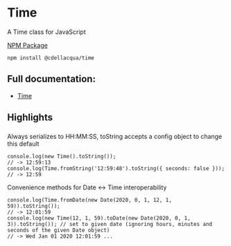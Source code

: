 # Time

A Time class for JavaScript


[NPM Package](https://www.npmjs.com/package/@cdellacqua/time)

`npm install @cdellacqua/time`

## Full documentation:
* [Time](https://github.com/cdellacqua/time/blob/master/docs/classes/time.md)

## Highlights

###
Always serializes to HH:MM:SS, toString accepts a config object to change this default

```
console.log(new Time().toString());
// -> 12:59:13
console.log(Time.fromString('12:59:48').toString({ seconds: false }));
// -> 12:59
```

Convenience methods for Date <-> Time interoperability

```
console.log(Time.fromDate(new Date(2020, 0, 1, 12, 1, 59)).toString());
// -> 12:01:59
console.log(new Time(12, 1, 59).toDate(new Date(2020, 0, 1, 3)).toString()); // set to given date (ignoring hours, minutes and seconds of the given Date object)
// -> Wed Jan 01 2020 12:01:59 ...
```
